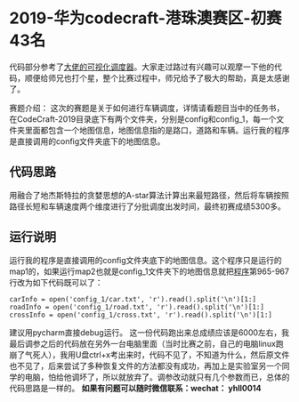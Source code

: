 # 2019-华为codecraft-港珠澳赛区-初赛43名
代码部分参考了[大佬的可视化调度器](https://github.com/AkatsukiCC/huawei2019-with-visualization)。大家走过路过有兴趣可以观摩一下他的代码，顺便给师兄也打个星，整个比赛过程中，师兄给予了极大的帮助，真是太感谢了。  
  
  
赛题介绍：
这次的赛题是关于如何进行车辆调度，详情请看题目当中的任务书，在CodeCraft-2019目录底下有两个文件夹，分别是config和config_1，每一个文件夹里面都包含一个地图信息，地图信息指的是路口，道路和车辆。运行我的程序是直接调用的config文件夹底下的地图信息。  

## 代码思路  
用融合了地杰斯特拉的贪婪思想的A-star算法计算出来最短路径，然后将车辆按照路径长短和车辆速度两个维度进行了分批调度出发时间，最终初赛成绩5300多。
 
## 运行说明  
运行我的程序是直接调用的config文件夹底下的地图信息。这个程序只是运行的map1的，如果运行map2也就是config_1文件夹下的地图信息就把[程序]()第965-967行改为如下代码既可以了：
```
carInfo = open('config_1/car.txt', 'r').read().split('\n')[1:]
roadInfo = open('config_1/road.txt', 'r').read().split('\n')[1:]
crossInfo = open('config_1/cross.txt', 'r').read().split('\n')[1:]
```
建议用pycharm直接debug运行。
这一份代码跑出来总成绩应该是6000左右，我最后调参之后的代码放在另外一台电脑里面（当时比赛之前，自己的电脑linux跑崩了气死人），我用U盘ctrl+x考出来时，代码不见了，不知道为什么，然后原文件也不见了，后来尝试了多种恢复文件的方法都没有成功，再加上是实验室另一个同学的电脑，怕给他调坏了，所以就放弃了。调参改动就只有几个参数而已，总体的代码思路是一样的。
**如果有问题可以随时微信联系：wechat： yhll0014**
